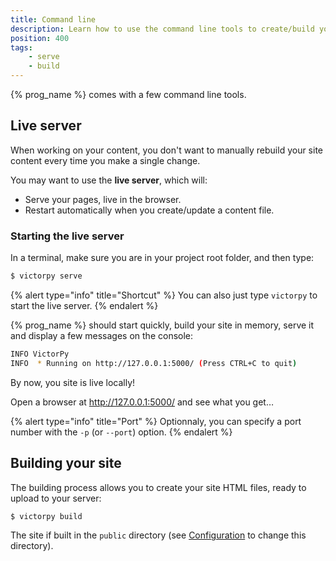 ```yaml
---
title: Command line
description: Learn how to use the command line tools to create/build your site.
position: 400
tags:
    - serve
    - build
---
```


{% prog_name %} comes with a few command line tools.

## Live server

When working on your content, you don't want to manually rebuild your site content every time you make a single change.

You may want to use the **live server**, which will:

- Serve your pages, live in the browser.
- Restart automatically when you create/update a content file.

### Starting the live server

In a terminal, make sure you are in your project root folder, and then type:

```bash
$ victorpy serve
```

{% alert type="info" title="Shortcut" %}
You can also just type ```victorpy``` to start the live server.
{% endalert %}

{% prog_name %} should start quickly, build your site in memory, serve it and display a few messages on the console:

```bash
INFO VictorPy
INFO  * Running on http://127.0.0.1:5000/ (Press CTRL+C to quit)
```

By now, you site is live locally!

Open a browser at http://127.0.0.1:5000/ and see what you get…

{% alert type="info" title="Port" %}
Optionnaly, you can specify a port number with the `-p` (or `--port`) option.
{% endalert %}

## Building your site

The building process allows you to create your site HTML files, ready to upload to your server:

```bash
$ victorpy build
```

The site if built in the `public` directory (see [Configuration](/getting-started/configuration/) to change this directory).

